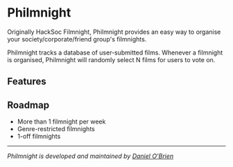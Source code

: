 # Philmnight
Originally HackSoc Filmnight, Philmnight provides an easy way to organise your society/corporate/friend group's filmnights.

Philmnight tracks a database of user-submitted films. Whenever a filmnight is organised, Philmnight will randomly select N films for users to vote on.

## Features

## Roadmap
- More than 1 filmnight per week
- Genre-restricted filmnights
- 1-off filmnights


---
*Philmnight is developed and maintained by [Daniel O'Brien](https://github.com/dob9601)*
